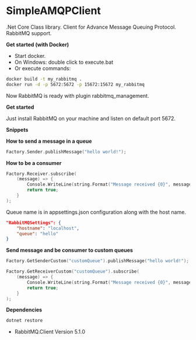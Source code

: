# SimpleAMQPClient
.Net Core Class library. Client for Advance Message Queuing Protocol. RabbitMQ support.

**Get started (with Docker)**

 * Start docker.
 * On Windows: double click to execute.bat
 * Or execute commands:
```sh
docker build -t my_rabbitmq .
docker run -d -p 5672:5672 -p 15672:15672 my_rabbitmq
```

Now RabbitMQ is ready with plugin rabbitmq_management.

**Get started**

Just install RabbitMQ on your machine and listen on default port 5672.

**Snippets**

**How to send a message in a queue**

```c
Factory.Sender.publishMessage("hello world!");
```

**How to be a consumer**

```c
Factory.Receiver.subscribe(
    (message) => {
        Console.WriteLine(string.Format("Message received {0}", message));
        return true;
    }
);
```

Queue name is in appsettings.json configuration along with the host name.
```json
"RabbitMQSettings": {
    "hostname": "localhost",
    "queue": "hello"
}
```

**Send message and be consumer to custom queues**

```c
Factory.GetSenderCustom("customQueue").publishMessage("hello world!");
```

```c
Factory.GetReceiverCustom("customQueue").subscribe(
    (message) => {
        Console.WriteLine(string.Format("Message received {0}", message));
        return true;
    }
);
```


**Dependencies**

```sh
dotnet restore
```

* RabbitMQ.Client Version 5.1.0



